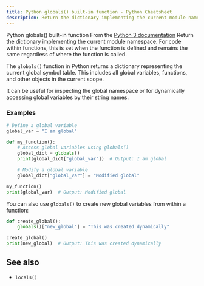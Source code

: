 ```yaml
---
title: Python globals() built-in function - Python Cheatsheet
description: Return the dictionary implementing the current module namespace. For code within functions, this is set when the function is defined and remains the same regardless of where the function is called.
---
```


<base-title :title="frontmatter.title" :description="frontmatter.description">
Python globals() built-in function
</base-title>

<base-disclaimer>
  <base-disclaimer-title>
    From the <a target="_blank" href="https://docs.python.org/3/library/functions.html#globals">Python 3 documentation</a>
  </base-disclaimer-title>
  <base-disclaimer-content>
   Return the dictionary implementing the current module namespace. For code within functions, this is set when the function is defined and remains the same regardless of where the function is called.
  </base-disclaimer-content>
</base-disclaimer>

The `globals()` function in Python returns a dictionary representing the current global symbol table. This includes all global variables, functions, and other objects in the current scope.

It can be useful for inspecting the global namespace or for dynamically accessing global variables by their string names.

### Examples

```python
# Define a global variable
global_var = "I am global"

def my_function():
    # Access global variables using globals()
    global_dict = globals()
    print(global_dict["global_var"])  # Output: I am global

    # Modify a global variable
    global_dict["global_var"] = "Modified global"

my_function()
print(global_var)  # Output: Modified global
```

You can also use `globals()` to create new global variables from within a function:

```python
def create_global():
    globals()["new_global"] = "This was created dynamically"

create_global()
print(new_global)  # Output: This was created dynamically
```

## See also

- <router-link to="/builtin/locals">`locals()`</router-link>
